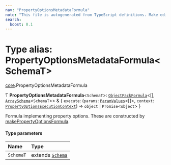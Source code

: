 ```yaml
---
nav: "PropertyOptionsMetadataFormula"
note: "This file is autogenerated from TypeScript definitions. Make edits to the comments in the TypeScript file and then run `make docs` to regenerate this file."
search:
  boost: 0.1
---
```

# Type alias: PropertyOptionsMetadataFormula<SchemaT\>

[core](../modules/core.md).PropertyOptionsMetadataFormula

Ƭ **PropertyOptionsMetadataFormula**<`SchemaT`\>: [`ObjectPackFormula`](core.ObjectPackFormula.md)<[], [`ArraySchema`](../interfaces/core.ArraySchema.md)<`SchemaT`\>\> & { `execute`: (`params`: [`ParamValues`](core.ParamValues.md)<[]\>, `context`: [`PropertyOptionsExecutionContext`](../interfaces/core.PropertyOptionsExecutionContext.md)) => `object` \| `Promise`<`object`\>  }

Formula implementing property options.
These are constructed by [makePropertyOptionsFormula](../functions/core.makePropertyOptionsFormula.md).

#### Type parameters

| Name | Type |
| :------ | :------ |
| `SchemaT` | extends [`Schema`](core.Schema.md) |
